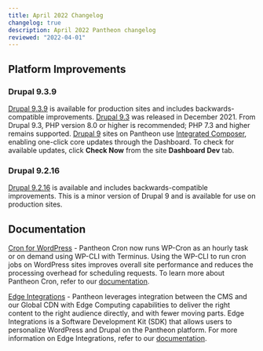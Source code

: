 ```yaml
---
title: April 2022 Changelog
changelog: true
description: April 2022 Pantheon changelog
reviewed: "2022-04-01"
---
```


## Platform Improvements

### Drupal 9.3.9

[Drupal 9.3.9](https://www.drupal.org/project/drupal/releases/9.3.9) is available for production sites and includes backwards-compatible improvements. [Drupal 9.3](https://www.drupal.org/project/drupal/releases/9.3.0) was released in December 2021. From Drupal 9.3, PHP version 8.0 or higher is recommended; PHP 7.3 and higher remains supported. [Drupal 9](/drupal-9) sites on Pantheon use [Integrated Composer](/guides/integrated-composer), enabling one-click core updates through the Dashboard. To check for available updates, click **Check Now** from the site **Dashboard Dev** tab.

### Drupal 9.2.16

[Drupal 9.2.16](https://www.drupal.org/project/drupal/releases/9.2.16) is available and includes backwards-compatible improvements. This is a minor version of Drupal 9 and is available for use on production sites.


## Documentation

[Cron for WordPress](/guides/wordpress-developer/wordpress-cron) - Pantheon Cron now runs WP-Cron as an hourly task or on demand using WP-CLI with Terminus. Using the WP-CLI to run cron jobs on WordPress sites improves overall site performance and reduces the processing overhead for scheduling requests. To learn more about Pantheon Cron, refer to our [documentation](//guides/wordpress-developerwordpress-cron).

[Edge Integrations](/guides/edge-integrations/) - Pantheon leverages integration between the CMS and our Global CDN with Edge Computing capabilities to deliver the right content to the right audience directly, and with fewer moving parts. Edge Integrations is a Software Development Kit (SDK) that allows users to personalize WordPress and Drupal on the Pantheon platform. For more information on Edge Integrations, refer to our [documentation](/guides/edge-integrations/).
